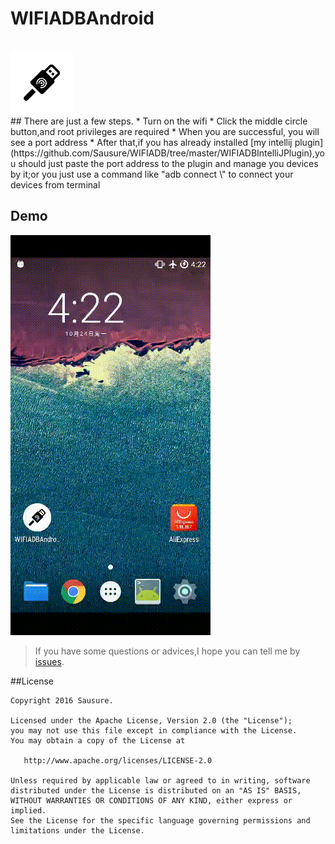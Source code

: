 # WIFIADBAndroid
<br>
<img src="./art/ic_launcher.png" width="100px" height="100px">
<br>
## There are just a few steps.
* Turn on the wifi
* Click the middle circle button,and root privileges are required
* When you are successful, you will see a port address
* After that,if you has already installed [my intellij plugin](https://github.com/Sausure/WIFIADB/tree/master/WIFIADBIntelliJPlugin),you should just paste the port address to the plugin and manage you devices by it;or you just use a command like "adb connect \<port address\>" to connect your devices from terminal

## Demo
![](./art/demonstrate.gif)

>If you have some questions or advices,I hope you can tell me by [issues](https://github.com/Sausure/WIFIADB/issues).

##License

    Copyright 2016 Sausure.

    Licensed under the Apache License, Version 2.0 (the "License");
    you may not use this file except in compliance with the License.
    You may obtain a copy of the License at

       http://www.apache.org/licenses/LICENSE-2.0

    Unless required by applicable law or agreed to in writing, software
    distributed under the License is distributed on an "AS IS" BASIS,
    WITHOUT WARRANTIES OR CONDITIONS OF ANY KIND, either express or implied.
    See the License for the specific language governing permissions and
    limitations under the License.
